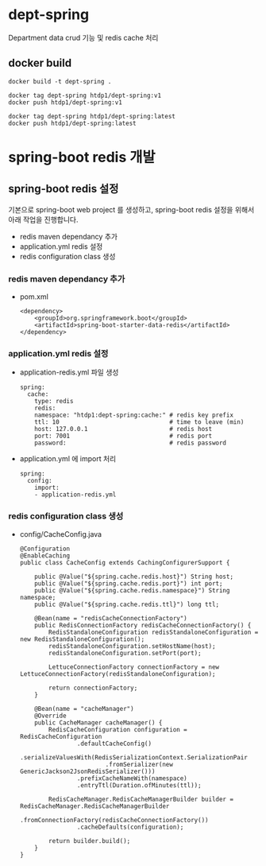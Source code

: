 # dept-spring
Department data crud 기능 및 redis cache 처리

## docker build
```
docker build -t dept-spring .
```
```
docker tag dept-spring htdp1/dept-spring:v1
docker push htdp1/dept-spring:v1
```
```
docker tag dept-spring htdp1/dept-spring:latest
docker push htdp1/dept-spring:latest
```

# spring-boot redis 개발

## spring-boot redis 설정
기본으로 spring-boot web project 를 생성하고,
spring-boot redis 설정을 위해서 아래 작업을 진행합니다.
- redis maven dependancy 추가
- application.yml redis 설정
- redis configuration class 생성

### redis maven dependancy 추가
- pom.xml
    ```
    <dependency>
        <groupId>org.springframework.boot</groupId>
        <artifactId>spring-boot-starter-data-redis</artifactId>
    </dependency>
    ```
### application.yml redis 설정
- application-redis.yml 파일 생성
    ```
    spring: 
      cache: 
        type: redis
        redis:
        namespace: "htdp1:dept-spring:cache:" # redis key prefix
        ttl: 10                               # time to leave (min)
        host: 127.0.0.1                       # redis host
        port: 7001                            # redis port
        password:                             # redis password
    ```
- application.yml 에 import 처리
    ```
    spring:
      config:
        import:
        - application-redis.yml
    ```
### redis configuration class 생성
- config/CacheConfig.java
    ```
    @Configuration
    @EnableCaching
    public class CacheConfig extends CachingConfigurerSupport {

        public @Value("${spring.cache.redis.host}") String host;
        public @Value("${spring.cache.redis.port}") int port;
        public @Value("${spring.cache.redis.namespace}") String namespace;
        public @Value("${spring.cache.redis.ttl}") long ttl;

        @Bean(name = "redisCacheConnectionFactory")
        public RedisConnectionFactory redisCacheConnectionFactory() {
            RedisStandaloneConfiguration redisStandaloneConfiguration = new RedisStandaloneConfiguration();
            redisStandaloneConfiguration.setHostName(host);
            redisStandaloneConfiguration.setPort(port);

            LettuceConnectionFactory connectionFactory = new LettuceConnectionFactory(redisStandaloneConfiguration);

            return connectionFactory;
        }

        @Bean(name = "cacheManager")
        @Override
        public CacheManager cacheManager() {
            RedisCacheConfiguration configuration = RedisCacheConfiguration
                    .defaultCacheConfig()
                    .serializeValuesWith(RedisSerializationContext.SerializationPair
                            .fromSerializer(new GenericJackson2JsonRedisSerializer()))
                    .prefixCacheNameWith(namespace)
                    .entryTtl(Duration.ofMinutes(ttl));

            RedisCacheManager.RedisCacheManagerBuilder builder = RedisCacheManager.RedisCacheManagerBuilder
                    .fromConnectionFactory(redisCacheConnectionFactory())
                    .cacheDefaults(configuration);

            return builder.build();
        }
    }
    ```